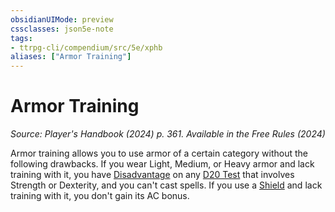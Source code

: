 ```yaml
---
obsidianUIMode: preview
cssclasses: json5e-note
tags:
- ttrpg-cli/compendium/src/5e/xphb
aliases: ["Armor Training"]
---
```

# Armor Training
*Source: Player's Handbook (2024) p. 361. Available in the Free Rules (2024)* 

Armor training allows you to use armor of a certain category without the following drawbacks. If you wear Light, Medium, or Heavy armor and lack training with it, you have [Disadvantage](Mechanics/rules/variant-rules/disadvantage-xphb.md) on any [D20 Test](Mechanics/rules/variant-rules/d20-test-xphb.md) that involves Strength or Dexterity, and you can't cast spells. If you use a [Shield](Mechanics/items/shield-xphb.md) and lack training with it, you don't gain its AC bonus.
